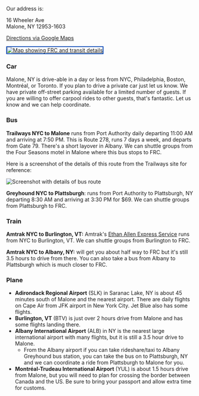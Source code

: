 Our address is:

<p class="address">
16 Wheeler Ave
<br>
Malone, NY 12953-1603
</p>

<a href="https://goo.gl/maps/4GvniRYNAE1gHtSg9">Directions via Google Maps</a>

<a href="https://goo.gl/maps/4GvniRYNAE1gHtSg9">
<img alt="Map showing FRC and transit details" src="/images/map2.png" style="border: 2px solid #0044b4;">
</a>

### Car

Malone, NY is drive-able in a day  or less from NYC, Philadelphia, Boston, Montréal, or Toronto. If you plan to drive a private car just let us know. We have private off-street parking available for a limited number of guests. If you are willing to offer carpool rides to other guests, that's fantastic. Let us know and we can help coordinate.

### Bus

**Trailways NYC to Malone** runs from Port Authority daily departing 11:00 AM and arriving at 7:50 PM. This is Route 278, runs 7 days a week, and departs from Gate 79. There's a short layover in Albany. We can shuttle groups from the Four Seasons motel in Malone where this bus stops to FRC.

Here is a screenshot of the details of this route from the Trailways site for reference:

<img class="screenshot" alt="Screenshot with details of bus route" src="/images/trailways-bus.png">

**Greyhound NYC to Plattsburgh**: runs from Port Authority to Plattsburgh, NY departing 8:30 AM and arriving at 3:30 PM for $69. We can shuttle groups from Plattsburgh to FRC.

### Train

**Amtrak NYC to Burlington, VT:** Amtrak's [Ethan Allen Express Service](https://www.amtrak.com/ethan-allen-express-train) runs from NYC to Burlington, VT. We can shuttle groups from Burlington to FRC.

**Amtrak NYC to Albany, NY:** will get you about half way to FRC but it's still 3.5 hours to drive from there. You can also take a bus from Albany to Plattsburgh which is much closer to FRC.

### Plane

* **Adirondack Regional Airport** (SLK) in Saranac Lake, NY is about 45 minutes south of Malone and the nearest airport. There are daily flights on Cape Air from JFK airport in New York City. Jet Blue also has some flights.
* **Burlington, VT** (BTV) is just over 2 hours drive from Malone and has some flights landing there.
* **Albany International Airport** (ALB) in NY is the nearest large international airport with many flights, but it is still a 3.5 hour drive to Malone.
  * From the Albany airport if you can take rideshare/taxi to Albany Greyhound bus station, you can take the bus on to Plattsburgh, NY and we can coordinate a ride from Plattsburgh to Malone for you.
* **Montréal-Trudeau International Airport** (YUL) is about 1.5 hours drive from Malone, but you will need to plan for crossing the border between Canada and the US. Be sure to bring your passport and allow extra time for customs.
